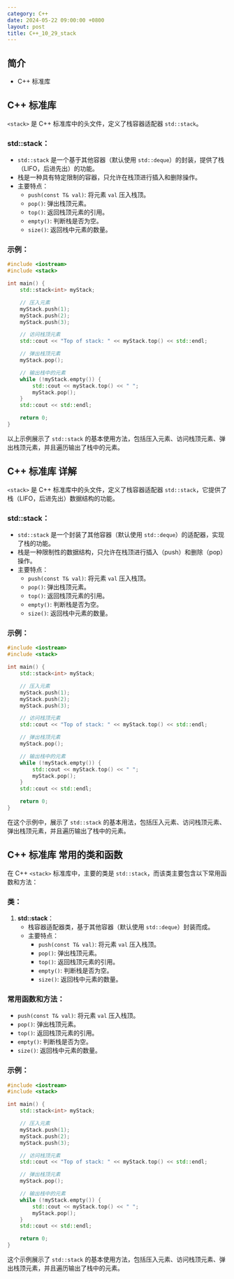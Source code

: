 ```yaml
---
category: C++
date: 2024-05-22 09:00:00 +0800
layout: post
title: C++_10_29_stack
---
```

## 简介

+ C++ <stack>标准库 

## C++ <stack>标准库 

`<stack>` 是 C++ 标准库中的头文件，定义了栈容器适配器 `std::stack`。

### std::stack：
- `std::stack` 是一个基于其他容器（默认使用 `std::deque`）的封装，提供了栈（LIFO，后进先出）的功能。
- 栈是一种具有特定限制的容器，只允许在栈顶进行插入和删除操作。
- 主要特点：
  - `push(const T& val)`: 将元素 `val` 压入栈顶。
  - `pop()`: 弹出栈顶元素。
  - `top()`: 返回栈顶元素的引用。
  - `empty()`: 判断栈是否为空。
  - `size()`: 返回栈中元素的数量。

### 示例：
```cpp
#include <iostream>
#include <stack>

int main() {
    std::stack<int> myStack;

    // 压入元素
    myStack.push(1);
    myStack.push(2);
    myStack.push(3);

    // 访问栈顶元素
    std::cout << "Top of stack: " << myStack.top() << std::endl;

    // 弹出栈顶元素
    myStack.pop();

    // 输出栈中的元素
    while (!myStack.empty()) {
        std::cout << myStack.top() << " ";
        myStack.pop();
    }
    std::cout << std::endl;

    return 0;
}
```

以上示例展示了 `std::stack` 的基本使用方法，包括压入元素、访问栈顶元素、弹出栈顶元素，并且遍历输出了栈中的元素。

## C++ <stack>标准库  详解

`<stack>` 是 C++ 标准库中的头文件，定义了栈容器适配器 `std::stack`，它提供了栈（LIFO，后进先出）数据结构的功能。

### std::stack：
- `std::stack` 是一个封装了其他容器（默认使用 `std::deque`）的适配器，实现了栈的功能。
- 栈是一种限制性的数据结构，只允许在栈顶进行插入（push）和删除（pop）操作。
- 主要特点：
  - `push(const T& val)`: 将元素 `val` 压入栈顶。
  - `pop()`: 弹出栈顶元素。
  - `top()`: 返回栈顶元素的引用。
  - `empty()`: 判断栈是否为空。
  - `size()`: 返回栈中元素的数量。

### 示例：
```cpp
#include <iostream>
#include <stack>

int main() {
    std::stack<int> myStack;

    // 压入元素
    myStack.push(1);
    myStack.push(2);
    myStack.push(3);

    // 访问栈顶元素
    std::cout << "Top of stack: " << myStack.top() << std::endl;

    // 弹出栈顶元素
    myStack.pop();

    // 输出栈中的元素
    while (!myStack.empty()) {
        std::cout << myStack.top() << " ";
        myStack.pop();
    }
    std::cout << std::endl;

    return 0;
}
```

在这个示例中，展示了 `std::stack` 的基本用法，包括压入元素、访问栈顶元素、弹出栈顶元素，并且遍历输出了栈中的元素。

## C++ <stack>标准库 常用的类和函数

在 C++ `<stack>` 标准库中，主要的类是 `std::stack`，而该类主要包含以下常用函数和方法：

### 类：
1. **std::stack**：
   - 栈容器适配器类，基于其他容器（默认使用 `std::deque`）封装而成。
   - 主要特点：
     - `push(const T& val)`: 将元素 `val` 压入栈顶。
     - `pop()`: 弹出栈顶元素。
     - `top()`: 返回栈顶元素的引用。
     - `empty()`: 判断栈是否为空。
     - `size()`: 返回栈中元素的数量。

### 常用函数和方法：
- `push(const T& val)`: 将元素 `val` 压入栈顶。
- `pop()`: 弹出栈顶元素。
- `top()`: 返回栈顶元素的引用。
- `empty()`: 判断栈是否为空。
- `size()`: 返回栈中元素的数量。

### 示例：
```cpp
#include <iostream>
#include <stack>

int main() {
    std::stack<int> myStack;

    // 压入元素
    myStack.push(1);
    myStack.push(2);
    myStack.push(3);

    // 访问栈顶元素
    std::cout << "Top of stack: " << myStack.top() << std::endl;

    // 弹出栈顶元素
    myStack.pop();

    // 输出栈中的元素
    while (!myStack.empty()) {
        std::cout << myStack.top() << " ";
        myStack.pop();
    }
    std::cout << std::endl;

    return 0;
}
```

这个示例展示了 `std::stack` 的基本使用方法，包括压入元素、访问栈顶元素、弹出栈顶元素，并且遍历输出了栈中的元素。